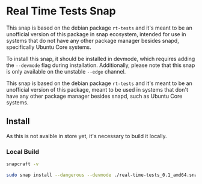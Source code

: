 
# Real Time Tests Snap 

This snap is based on the debian package `rt-tests` and it's meant to be an unofficial version of this package in snap 
ecosystem, intended for use in systems that do not have any other package manager besides snapd, specifically 
Ubuntu Core systems.

To install this snap, it should be installed in devmode, which requires adding the `--devmode` flag during installation.
Additionally, please note that this snap is only available on the unstable `--edge` channel.

This snap is based on the debian package `rt-tests` and it's meant to be an unofficial version of this package, meant to
be used in systems that don't have any other package manager besides snapd, such as Ubuntu Core systems.

## Install

As this is not avaible in store yet, it's necessary to build it locally.

### Local Build

```bash
snapcraft -v

sudo snap install --dangerous --devmode ./real-time-tests_0.1_amd64.snap
```